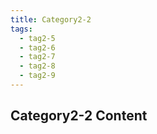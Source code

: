 ```yaml
---
title: Category2-2
tags:
  - tag2-5
  - tag2-6
  - tag2-7
  - tag2-8
  - tag2-9
---
```


## Category2-2 Content